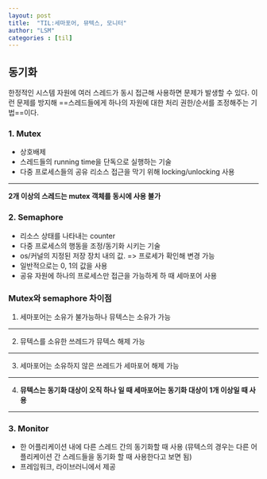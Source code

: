 ```yaml
---
layout: post
title:  "TIL:세마포어, 뮤텍스, 모니터"
author: "LSM"
categories : [til]
---
```

## 동기화
한정적인 시스템 자원에 여러 스레드가 동시 접근해 사용하면 문제가 발생할 수 있다. 이런 문제를 방지해 ==스레드들에게 하나의 자원에 대한 처리 권한/순서를 조정해주는 기법==이다.

### 1. Mutex
- 상호배제
- 스레드들의 running time을 단독으로 실행하는 기술
- 다중 프로세스들의 공유 리소스 접근을 막기 위해 locking/unlocking 사용
---
**2개 이상의 스레드는 mutex 객체를 동시에 사용 불가**

### 2. Semaphore
- 리소스 상태를 나타내는 counter
- 다중 프로세스의 행동을 조정/동기화 시키는 기술
- os/커널의 지정된 저장 장치 내의 값. => 프로세가 확인해 변경 가능
- 일반적으로는 0, 1의 값을 사용
- 공유 자원에 하나의 프로세스만 접근을 가능하게 하 때 세마포어 사용

### Mutex와 semaphore 차이점
1) 세마포어는 소유가 불가능하나 뮤텍스는 소유가 가능 
_ _ _
2) 뮤텍스를 소유한 쓰레드가 뮤텍스 해제 가능
_ _ _
3) 세마포어는 소유하지 않은 쓰레드가 세마포어 해제 가능
_ _ _
4) **뮤텍스는 동기화 대상이 오직 하나 일 때 세마포어는 동기화 대상이 1개 이상일 때 사용**
_ _ _

### 3. Monitor
- 한 어플리케이션 내에 다른 스레드 간의 동기화할 때 사용
(뮤텍스의 경우는 다른 어플리케이션 간 스레드들을 동기화 할 때 사용한다고 보면 됨)
- 프레임워크, 라이브러니에서 제공
